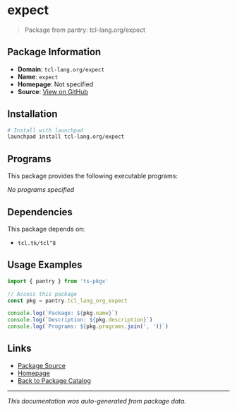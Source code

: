 # expect

> Package from pantry: tcl-lang.org/expect

## Package Information

- **Domain**: `tcl-lang.org/expect`
- **Name**: `expect`
- **Homepage**: Not specified
- **Source**: [View on GitHub](https://github.com/pkgxdev/pantry/tree/main/projects/tcl-lang.org/expect/package.yml)

## Installation

```bash
# Install with launchpad
launchpad install tcl-lang.org/expect
```

## Programs

This package provides the following executable programs:

*No programs specified*

## Dependencies

This package depends on:

- `tcl.tk/tcl^8`

## Usage Examples

```typescript
import { pantry } from 'ts-pkgx'

// Access this package
const pkg = pantry.tcl_lang_org_expect

console.log(`Package: ${pkg.name}`)
console.log(`Description: ${pkg.description}`)
console.log(`Programs: ${pkg.programs.join(', ')}`)
```

## Links

- [Package Source](https://github.com/pkgxdev/pantry/tree/main/projects/tcl-lang.org/expect/package.yml)
- [Homepage](#)
- [Back to Package Catalog](../package-catalog.md)

---

*This documentation was auto-generated from package data.*
